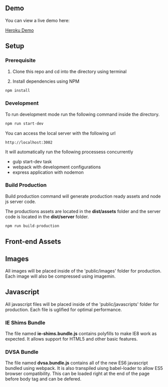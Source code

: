 ## Demo

You can view a live demo here:

[Heroku Demo](https://dvsa-front-end.herokuapp.com/)

## Setup

### Prerequisite

1. Clone this repo and cd into the directory using terminal

2. Install dependencies using NPM

```javascript
npm install
```

### Development

To run development mode run the following command inside the directory.

```javascript
npm run start-dev
```

You can access the local server with the following url

```
http://localhost:3002
```

It will automatically run the following processess concurrently

* gulp start-dev task
* webpack with development configurations
* express application with nodemon


### Build Production

Build production command will generate production ready assets and node js server code.

The productions assets are located in the **dist/assets** folder and the server code is located in the **dist/server** folder.

```javascript
npm run build-production
```

## Front-end Assets

## Images

All images will be placed inside of the 'public/images' folder for production. Each image will also be compressed using imagemin.

## Javascript

All javascript files will be placed inside of the 'public/javascripts' folder for production. Each file is uglified for optimal performance.

### IE Shims Bundle

The file named **ie-shims.bundle.js** contains polyfills to make IE8 work as expected. It allows support for HTML5 and other basic features.

### DVSA Bundle

The file named **dvsa.bundle.js** contains all of the new ES6 javascript bundled using webpack. It is also transpiled uisng babel-loader to allow ES5 browser compatibility. This can be loaded right at the end of the page before body tag and can be defered.